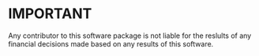 # IMPORTANT
Any contributor to this software package is not liable for the reslults of any financial decisions made based on any results of this software.
